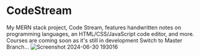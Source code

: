# CodeStream
My MERN stack project, Code Stream, features handwritten notes on programming languages, an HTML/CSS/JavaScript code editor, and more. Courses are coming soon as it's still in development Switch to Master Branch...
![Screenshot 2024-06-30 193016](https://github.com/Abhigyan2212/CodeStream/assets/97295401/f3408b4f-f74c-42ad-af49-77c648a30e94)
